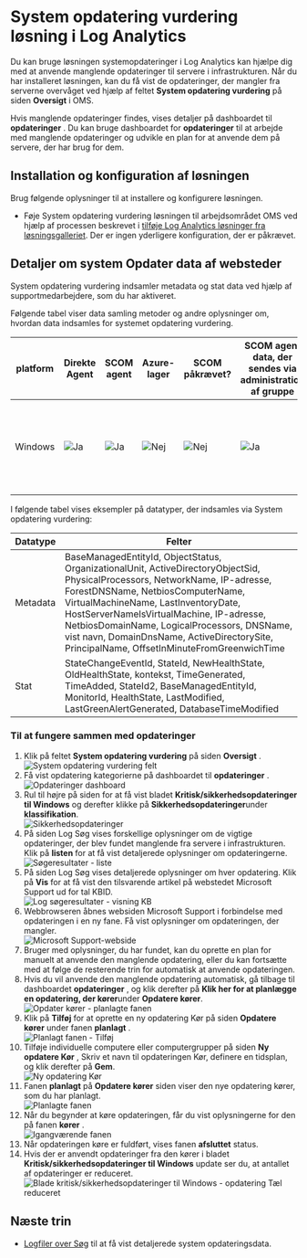 <properties
    pageTitle="System opdatering vurdering løsning i Log Analytics | Microsoft Azure"
    description="Du kan bruge løsningen systemopdateringer i Log Analytics kan hjælpe dig med at anvende manglende opdateringer til servere i infrastrukturen."
    services="log-analytics"
    documentationCenter=""
    authors="bandersmsft"
    manager="jwhit"
    editor=""/>

<tags
    ms.service="log-analytics"
    ms.workload="na"
    ms.tgt_pltfrm="na"
    ms.devlang="na"
    ms.topic="article"
    ms.date="08/11/2016"
    ms.author="banders"/>

# <a name="system-update-assessment-solution-in-log-analytics"></a>System opdatering vurdering løsning i Log Analytics

Du kan bruge løsningen systemopdateringer i Log Analytics kan hjælpe dig med at anvende manglende opdateringer til servere i infrastrukturen. Når du har installeret løsningen, kan du få vist de opdateringer, der mangler fra serverne overvåget ved hjælp af feltet **System opdatering vurdering** på siden **Oversigt** i OMS.

Hvis manglende opdateringer findes, vises detaljer på dashboardet til **opdateringer** . Du kan bruge dashboardet for **opdateringer** til at arbejde med manglende opdateringer og udvikle en plan for at anvende dem på servere, der har brug for dem.

## <a name="installing-and-configuring-the-solution"></a>Installation og konfiguration af løsningen
Brug følgende oplysninger til at installere og konfigurere løsningen.

- Føje System opdatering vurdering løsningen til arbejdsområdet OMS ved hjælp af processen beskrevet i [tilføje Log Analytics løsninger fra løsningsgalleriet](log-analytics-add-solutions.md).  Der er ingen yderligere konfiguration, der er påkrævet.

## <a name="system-update-data-collection-details"></a>Detaljer om system Opdater data af websteder

System opdatering vurdering indsamler metadata og stat data ved hjælp af supportmedarbejdere, som du har aktiveret.

Følgende tabel viser data samling metoder og andre oplysninger om, hvordan data indsamles for systemet opdatering vurdering.

| platform | Direkte Agent | SCOM agent | Azure-lager | SCOM påkrævet? | SCOM agent data, der sendes via administration af gruppe | Frekvens af websteder |
|---|---|---|---|---|---|---|
|Windows|![Ja](./media/log-analytics-system-update/oms-bullet-green.png)|![Ja](./media/log-analytics-system-update/oms-bullet-green.png)|![Nej](./media/log-analytics-system-update/oms-bullet-red.png)|            ![Nej](./media/log-analytics-system-update/oms-bullet-red.png)|![Ja](./media/log-analytics-system-update/oms-bullet-green.png)| Mindst 2 gange i dag og 15 minutter, når du har installeret en opdatering|

I følgende tabel vises eksempler på datatyper, der indsamles via System opdatering vurdering:

|**Datatype**|**Felter**|
|---|---|
|Metadata|BaseManagedEntityId, ObjectStatus, OrganizationalUnit, ActiveDirectoryObjectSid, PhysicalProcessors, NetworkName, IP-adresse, ForestDNSName, NetbiosComputerName, VirtualMachineName, LastInventoryDate, HostServerNameIsVirtualMachine, IP-adresse, NetbiosDomainName, LogicalProcessors, DNSName, vist navn, DomainDnsName, ActiveDirectorySite, PrincipalName, OffsetInMinuteFromGreenwichTime|
|Stat|StateChangeEventId, StateId, NewHealthState, OldHealthState, kontekst, TimeGenerated, TimeAdded, StateId2, BaseManagedEntityId, MonitorId, HealthState, LastModified, LastGreenAlertGenerated, DatabaseTimeModified|


### <a name="to-work-with-updates"></a>Til at fungere sammen med opdateringer

1. Klik på feltet **System opdatering vurdering** på siden **Oversigt** .  
    ![System opdatering vurdering felt](./media/log-analytics-system-update/sys-update-tile.png)
2. Få vist opdatering kategorierne på dashboardet til **opdateringer** .  
    ![Opdateringer dashboard](./media/log-analytics-system-update/sys-updates02.png)
3. Rul til højre på siden for at få vist bladet **Kritisk/sikkerhedsopdateringer til Windows** og derefter klikke på **Sikkerhedsopdateringer**under **klassifikation**.  
    ![Sikkerhedsopdateringer](./media/log-analytics-system-update/sys-updates03.png)
4. På siden Log Søg vises forskellige oplysninger om de vigtige opdateringer, der blev fundet manglende fra servere i infrastrukturen. Klik på **listen** for at få vist detaljerede oplysninger om opdateringerne.  
    ![Søgeresultater - liste](./media/log-analytics-system-update/sys-updates04.png)
5. På siden Log Søg vises detaljerede oplysninger om hver opdatering. Klik på **Vis** for at få vist den tilsvarende artikel på webstedet Microsoft Support ud for tal KBID.  
    ![Log søgeresultater - visning KB](./media/log-analytics-system-update/sys-updates05.png)
6. Webbrowseren åbnes websiden Microsoft Support i forbindelse med opdateringen i en ny fane. Få vist oplysninger om opdateringen, der mangler.  
    ![Microsoft Support-webside](./media/log-analytics-system-update/sys-updates06.png)
7. Bruger med oplysninger, du har fundet, kan du oprette en plan for manuelt at anvende den manglende opdatering, eller du kan fortsætte med at følge de resterende trin for automatisk at anvende opdateringen.
8. Hvis du vil anvende den manglende opdatering automatisk, gå tilbage til dashboardet **opdateringer** , og klik derefter på **Klik her for at planlægge en opdatering, der kører**under **Opdatere kører**.  
    ![Opdater kører - planlagte fanen](./media/log-analytics-system-update/sys-updates07.png)
9. Klik på **Tilføj** for at oprette en ny opdatering Kør på siden **Opdatere kører** under fanen **planlagt** .  
    ![Planlagt fanen - Tilføj](./media/log-analytics-system-update/sys-updates08.png)
10. Tilføje individuelle computere eller computergrupper på siden **Ny opdatere Kør** , Skriv et navn til opdateringen Kør, definere en tidsplan, og klik derefter på **Gem**.  
    ![Ny opdatering Kør](./media/log-analytics-system-update/sys-updates09.png)
11. Fanen **planlagt** på **Opdatere kører** siden viser den nye opdatering kører, som du har planlagt.  
    ![Planlagte fanen](./media/log-analytics-system-update/sys-updates10.png)
12. Når du begynder at køre opdateringen, får du vist oplysningerne for den på fanen **kører** .  
    ![Igangværende fanen](./media/log-analytics-system-update/sys-updates11.png)
13. Når opdateringen køre er fuldført, vises fanen **afsluttet** status.
14. Hvis der er anvendt opdateringer fra den kører i bladet **Kritisk/sikkerhedsopdateringer til Windows** update ser du, at antallet af opdateringer er reduceret.  
    ![Blade kritisk/sikkerhedsopdateringer til Windows - opdatering Tæl reduceret](./media/log-analytics-system-update/sys-updates12.png)



## <a name="next-steps"></a>Næste trin

- [Logfiler over Søg](log-analytics-log-searches.md) til at få vist detaljerede system opdateringsdata.
